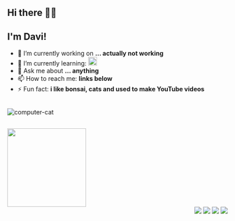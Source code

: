 ## Hi there 👋😬
## I'm Davi! 


- 🔭 I’m currently working on **... actually not working** 
- 🌱 I’m currently learning: <img loading="lazy" src="https://cdn.jsdelivr.net/gh/devicons/devicon/icons/javascript/javascript-original.svg" width="20" height="20"/>      
- 💬 Ask me about **... anything**
- 📫 How to reach me: **links below**
- ⚡ Fun fact: **i like bonsai, cats and used to make YouTube videos**

##
![computer-cat](https://github.com/user-attachments/assets/470e58f4-9e1a-4f3d-bf72-fb4156949685)



##

<div align="left">
<a href="https://github.com/daviizui">
<img loading="lazy" height="180em" src="https://github-readme-stats.vercel.app/api/top-langs/?username=daviizui&layout=compact&langs_count=7&theme=dracula"/>

</div>


<div align="right">
<a href="www.youtube.com/vaicompao" target="_blank"><img loading="lazy" src="https://img.shields.io/badge/YouTube-FF0000?style=for-the-badge&logo=youtube&logoColor=white" target="_blank"></a>
<a href="www.instagram.com/daviizui/" target="_blank"><img loading="lazy" src="https://img.shields.io/badge/-Instagram-%23E4405F?style=for-the-badge&logo=instagram&logoColor=white" target="_blank"></a>
<a href = "davi.izui@gmail.com"><img loading="lazy" src="https://img.shields.io/badge/Gmail-D14836?style=for-the-badge&logo=gmail&logoColor=white" target="_blank"></a>
<a href="https://www.linkedin.com/in/davi-minetto-izui-a0b617b9/" target="_blank"><img loading="lazy" src="https://img.shields.io/badge/-LinkedIn-%230077B5?style=for-the-badge&logo=linkedin&logoColor=white" target="_blank"></a>   
</div>

